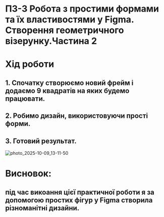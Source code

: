 # ПЗ-3 Робота з простими формами та їх властивостями у Figma. Створення геометричного візерунку.Частина 2
# Хід роботи
## 1. Спочатку створюємо новий фрейм і додаємо 9 квадратів на яких будемо працювати.
## 2. Робимо дизайн, використовуючи прості форми.
## 3. Готовий результат.
![photo_2025-10-09_13-11-50](https://github.com/user-attachments/assets/52641449-ad6e-43a3-9d86-cb16eebebaba)
# Висновок:
## під час викоання цієї практичної роботи я за допомогою простих фігур у Figma створила різноманітні дизайни.


